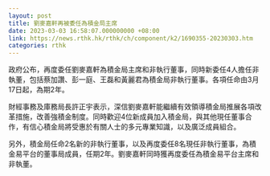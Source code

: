 ```yaml
---
layout: post
title: 劉麥嘉軒再被委任為積金局主席
date: 2023-03-03 16:58:07.000000000 +08:00
link: https://news.rthk.hk/rthk/ch/component/k2/1690355-20230303.htm
categories: rthk
---
```


政府公布，再度委任劉麥嘉軒為積金局主席和非執行董事，同時新委任4人擔任非執董，包括蔡加讚、彭一庭、王磊和黃麗君為積金局非執行董事。各項任命由3月17日起，為期2年。

財經事務及庫務局長許正宇表示，深信劉麥嘉軒能繼續有效領導積金局推展各項改革措施，改善強積金制度。同時歡迎4位新成員加入積金局，與其他現任董事合作，有信心積金局將受惠於有關人士的多元專業知識，以及廣泛成員組合。
 
另外，積金局任命2名新的非執行董事，以及再度委任8名現任非執行董事，為積金易平台的董事局成員，任期2年。劉麥嘉軒同時獲再度委任為積金易平台主席和非執董。

